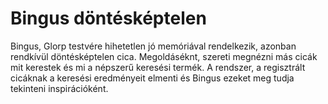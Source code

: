 # Bingus döntésképtelen 

Bingus, Glorp testvére hihetetlen jó memóriával rendelkezik, azonban rendkívül döntésképtelen cica. Megoldáséknt, szereti megnézni más cicák mit kerestek és mi a népszerű keresési termék. A rendszer, a regisztrált cicáknak a keresési eredményeit elmenti és Bingus ezeket meg tudja tekinteni inspirációként. 